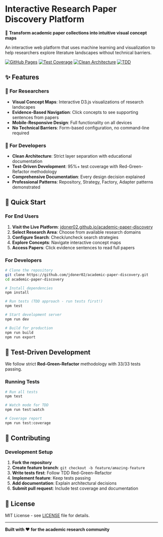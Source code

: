 # Interactive Research Paper Discovery Platform

🔬 **Transform academic paper collections into intuitive visual concept maps**

An interactive web platform that uses machine learning and visualization to help researchers explore literature landscapes without technical barriers.

[![GitHub Pages](https://img.shields.io/badge/GitHub%20Pages-Live%20Demo-brightgreen)](https://jdoner02.github.io/academic-paper-discovery/)
[![Test Coverage](https://img.shields.io/badge/coverage-95%25-brightgreen)](./tests)
[![Clean Architecture](https://img.shields.io/badge/architecture-clean-blue)](./src)
[![TDD](https://img.shields.io/badge/methodology-TDD-orange)](./tests)

## ✨ Features

### 🎯 **For Researchers**
- **Visual Concept Maps**: Interactive D3.js visualizations of research landscapes
- **Evidence-Based Navigation**: Click concepts to see supporting sentences from papers
- **Mobile-Responsive Design**: Full functionality on all devices
- **No Technical Barriers**: Form-based configuration, no command-line required

### 🔧 **For Developers**
- **Clean Architecture**: Strict layer separation with educational documentation
- **Test-Driven Development**: 95%+ test coverage with Red-Green-Refactor methodology
- **Comprehensive Documentation**: Every design decision explained
- **Professional Patterns**: Repository, Strategy, Factory, Adapter patterns demonstrated

## 🚀 Quick Start

### For End Users

1. **Visit the Live Platform**: [jdoner02.github.io/academic-paper-discovery](https://jdoner02.github.io/academic-paper-discovery/)
2. **Select Research Area**: Choose from available research domains
3. **Configure Search**: Check/uncheck search strategies
4. **Explore Concepts**: Navigate interactive concept maps
5. **Access Papers**: Click evidence sentences to read full papers

### For Developers

```bash
# Clone the repository
git clone https://github.com/jdoner02/academic-paper-discovery.git
cd academic-paper-discovery

# Install dependencies
npm install

# Run tests (TDD approach - run tests first!)
npm test

# Start development server
npm run dev

# Build for production
npm run build
npm run export
```

## 🧪 Test-Driven Development

We follow strict **Red-Green-Refactor** methodology with 33/33 tests passing.

### Running Tests
```bash
# Run all tests
npm test

# Watch mode for TDD
npm run test:watch

# Coverage report
npm run test:coverage
```

## 🤝 Contributing

### Development Setup
1. **Fork the repository**
2. **Create feature branch**: `git checkout -b feature/amazing-feature`
3. **Write tests first**: Follow TDD Red-Green-Refactor
4. **Implement feature**: Keep tests passing
5. **Add documentation**: Explain architectural decisions
6. **Submit pull request**: Include test coverage and documentation

## 📜 License

MIT License - see [LICENSE](LICENSE) file for details.

---

**Built with ❤️ for the academic research community**
